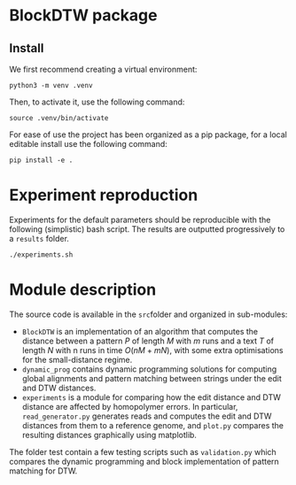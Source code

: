 # BlockDTW package

## Install

We first recommend creating a virtual environment:
```
python3 -m venv .venv
```
Then, to activate it, use the following command:
```
source .venv/bin/activate
```

For ease of use the project has been organized as a pip package, for a local editable install use the following command:

```
pip install -e .
```

# Experiment reproduction

Experiments for the default parameters should be reproducible with the following (simplistic) bash script. The results are outputted progressively to a `results` folder.

```
./experiments.sh
```

# Module description

The source code is available in the `src`folder and organized in sub-modules:
* `BlockDTW` is an implementation of an algorithm that computes the distance between a pattern $P$ of length $M$ with $m$ runs and a text $T$ of length $N$ with n runs in time $O(nM+mN)$, with some extra optimisations for the small-distance regime.  
* `dynamic_prog` contains dynamic programming solutions for computing global alignments and pattern matching between strings under the edit and DTW distances.
* `experiments` is a module for comparing how the edit distance and DTW distance are affected by homopolymer errors. In particular, `read_generator.py` generates reads and computes the edit and DTW distances from them to a reference genome, and `plot.py` compares the resulting distances graphically using matplotlib.

The folder test contain a few testing scripts such as `validation.py` which compares the dynamic programming and block implementation of pattern matching for DTW.
